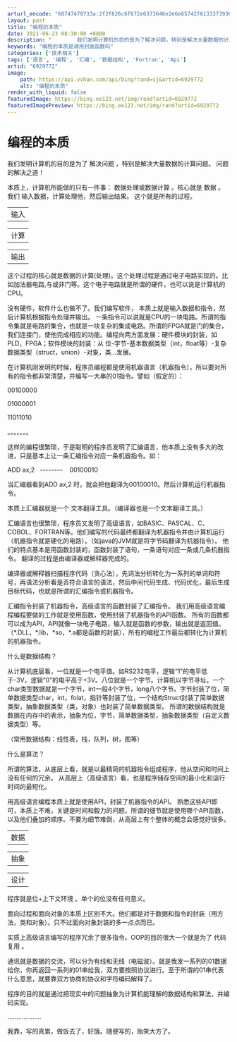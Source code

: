 ```yaml
---
arturl_encode: "68747470733a:2f2f626c6f672e6373646e2e6e65742f613337393033393233:332f61727469636c652f64657461696c732f36393239373732"
layout: post
title: "编程的本质"
date: 2021-06-23 08:30:00 +0800
description: "        我们发明计算机的目的是为了解决问题，特别是解决大量数据的计算问题。 问题的解决之道！"
keywords: "编程的本质是调用封装函数吗"
categories: ['技术相关']
tags: ['语言', '编程', '汇编', '数据结构', 'Fortran', 'Api']
artid: "6929772"
image:
    path: https://api.vvhan.com/api/bing?rand=sj&artid=6929772
    alt: "编程的本质"
render_with_liquid: false
featuredImage: https://bing.ee123.net/img/rand?artid=6929772
featuredImagePreview: https://bing.ee123.net/img/rand?artid=6929772
---
```


# 编程的本质

我们发明计算机的目的是为了
解决问题
，特别是解决大量数据的计算问题。 问题的解决之道！

本质上，计算机所能做的只有一件事：
数据处理或数据计算
。核心就是
数据
。我们
输入数据，计算处理他，然后输出结果。
这个就是所有的过程。

|  |
| --- |
| 输入 |

|  |
| --- |
| 计算 |

|  |
| --- |
| 输出 |

这个过程的核心就是数据的计算(处理)。这个处理过程是通过电子电路实现的。比如加法器电路,与或非门等。这个电子电路就是所谓的硬件，也可以说是计算机的CPU。

没有硬件，软件什么也做不了。我们编写软件，
本质上就是输入数据和指令，然后计算机根据指令处理并输出。
一条指令可以说就是CPU的一块电路。所谓的指令集就是电路的集合，也就是一块复杂的集成电路。所谓的FPGA就是门的集合，我们连接门，使他完成相应的功能。编程向两方面发展：硬件模块的封装，如PLD，FPGA；软件模块的封装：从 位-字节-基本数据类型（int，float等）-复杂数据类型（struct，union）-对象，类...发展。

在计算机刚发明的时候，程序员编程都是使用机器语言（机器指令），所以要对所有的指令都非常清楚，并编写一大串的01指令。譬如（假定的）：

00100000

01000001

11011010

。。。。。。。

这样的编程很繁琐，于是聪明的程序员发明了汇编语言，他本质上没有多大的改进，只是基本上让一条汇编指令对应一条机器指令。如：

ADD ax,2   --------    00100010

当汇编器看到ADD ax,2 时，就会把他翻译为00100010。然后计算机运行机器指令。

本质上汇编器就是一个
文本翻译工具。（编译器也是一个文本翻译工具。）

汇编语言也很繁琐，程序员又发明了高级语言，如BASIC、PASCAL、C、COBOL、FORTRAN等。他们编写的代码最终都翻译为机器指令并由计算机运行（机器指令就是硬化的电路）。（如java的JVM就是将字节码翻译为机器指令）。
他们的特点基本是用函数封装的，函数封装了语句，一条语句对应一条或几条机器指令。
翻译的过程是由编译器或解释器完成的。

编译器或解释器扫描程序代码（贪心法），先词法分析转化为一系列的单词和符号，再语法分析看是否符合语言的语法，然后中间代码生成、代码优化，最后生成目标代码，也就是所谓的汇编指令或机器指令。

汇编指令封装了机器指令，高级语言的函数封装了汇编指令。
我们用高级语言编程编程要做的工作就是使用函数，使用封装了机器指令的API函数。
所有的函数都可以成为API，API就像一块电子电路，输入就是函数的参数，输出就是返回值。（\*.DLL，\*.lib，\*so，\*.a都是函数的封装），所有的编程工作最后都转化为计算机的机器指令。

什么是数据结构？

从计算机底层看，一位就是一个电平值。如RS232电平，逻辑“1”的电平低于-3V，逻辑“0”的电平高于+3V。八位就是一个字节。计算机以字节寻址。一个char类型数据就是一个字节，int一般4个字节，long八个字节。字节封装了位，简单数据类型char，int，folat，指针等封装了位，一个结构Struct封装了简单数据类型，抽象数据类型（类，对象）也封装了简单数据类型。
所谓的数据结构就是数据在内存中的表示，抽象为位，字节，简单数据类型，抽象数据类型（自定义数据类型）等。

（常用数据结构：线性表，栈，队列，树，图等）

什么是算法？

所谓的算法，从底层上看，就是以最精简的机器指令组成程序，他从空间和时间上没有任何的冗余。
从高层上（高级语言）看，也是程序储存空间的最小化和运行时间的最短化。

用高级语言编程本质上就是使用API，封装了机器指令的API。
熟悉这些API即可，本质上不难，关键是时间和毅力的问题。所谓的细节就是使用哪个API函数，以及他们叠加的顺序。不要为细节难倒，从高层上有个整体的概念会感觉好很多。

|  |
| --- |
| 数据 |

|  |
| --- |
| 抽象 |

|  |
| --- |
| 设计 |

程序就是位+上下文环境
。单个的位没有任何意义。

面向过程和面向对象的本质上区别不大。他们都是对于数据和指令的封装（用方法，类和对象）。只不过面向对象封装的多一点点而已。

实质上高级语言编写的程序冗余了很多指令。OOP的目的很大一个就是为了
代码复用
。

通讯就是数据的交流，可以分为有线和无线（电磁波）。就是我发一系列的01数据给你，你再返回一系列的01串给我，双方要按照协议进行。至于所谓的01串代表什么意思，就要靠双方协商的协议和字符编码解释了。

程序的目的就是通过把现实中的问题抽象为计算机能理解的数据结构和算法，并编码实现。

……………….

我靠，写的真累，做饭去了，好饿。随便写的，贻笑大方了。